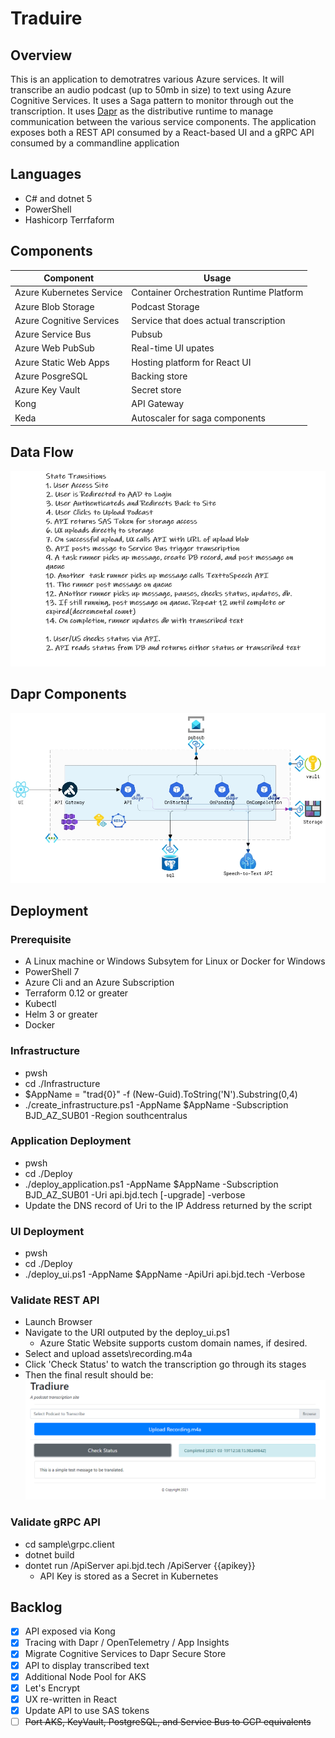 # Traduire 

## Overview 
This is an application to demotratres various Azure services. It will transcribe an audio podcast (up to 50mb in size) to text using Azure Cognitive Services. It uses a Saga pattern to monitor through out the  transcription.   It uses [Dapr](https://dapr.io) as the distributive runtime to manage communication between the various service components. The application exposes both a REST API consumed by a React-based UI and a gRPC API consumed by a commandline application

## Languages
* C# and dotnet 5 
* PowerShell
* Hashicorp Terrfaform 

## Components
Component | Usage
------ | ------
Azure Kubernetes Service | Container Orchestration Runtime Platform  
Azure Blob Storage | Podcast Storage 
Azure Cognitive Services | Service that does actual transcription 
Azure Service Bus | Pubsub
Azure Web PubSub | Real-time UI upates
Azure Static Web Apps | Hosting platform for React UI
Azure PosgreSQL | Backing store
Azure Key Vault | Secret store 
Kong | API Gateway 
Keda | Autoscaler for saga components 

## Data Flow
![Flow](./assets/flow_diagram.png)

## Dapr Components
![Dapr](./assets/dapr.png)

## Deployment

### Prerequisite
* A Linux machine or Windows Subsytem for Linux or Docker for Windows 
* PowerShell 7
* Azure Cli and an Azure Subscription
* Terraform 0.12 or greater
* Kubectl
* Helm 3 or greater
* Docker 

### Infrastructure 
* pwsh
* cd ./Infrastructure
* $AppName = "trad{0}" -f (New-Guid).ToString('N').Substring(0,4)
* ./create_infrastructure.ps1 -AppName $AppName -Subscription BJD_AZ_SUB01 -Region southcentralus

### Application Deployment 
* pwsh
* cd ./Deploy
* ./deploy_application.ps1 -AppName $AppName -Subscription BJD_AZ_SUB01 -Uri api.bjd.tech [-upgrade] -verbose
* Update the DNS record of Uri to the IP Address returned by the script

### UI Deployment 
* pwsh
* cd ./Deploy
* ./deploy_ui.ps1 -AppName $AppName -ApiUri api.bjd.tech -Verbose

### Validate REST API
* Launch Browser
* Navigate to the URI outputed by the deploy_ui.ps1
    * Azure Static Website supports custom domain names, if desired. 
* Select and upload assets\recording.m4a
* Click 'Check Status' to watch the transcription go through its stages 
* Then the final result should be: \
    ![UI](./assets/ui.png)

### Validate gRPC API 
* cd sample\grpc.client
* dotnet build 
* dontet run /ApiServer api.bjd.tech /ApiServer {{apikey}}
    * API Key is stored as a Secret in Kubernetes

## Backlog 
- [X] API exposed via Kong
- [X] Tracing with Dapr / OpenTelemetry / App Insights
- [X] Migrate Cognitive Services to Dapr Secure Store
- [X] API to display transcribed text
- [X] Additional Node Pool for AKS
- [X] Let's Encrypt 
- [X] UX re-written in React 
- [X] Update API to use SAS tokens
- [ ] ~~Port AKS, KeyVault, PostgreSQL, and Service Bus to GCP equivalents~~

